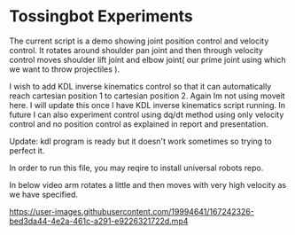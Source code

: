 # Tossingbot Experiments

The current script is a demo showing joint position control and velocity control. It rotates around shoulder pan joint and then through velocity control moves shoulder lift joint and elbow joint( our prime joint using which we want to throw projectiles ).

I wish to add KDL inverse kinematics control so that it can automatically reach cartesian position 1 to cartesian position 2. Again Im not using moveit here. I will update this once I have KDL inverse kinematics script running.
In future I can also experiment control using dq/dt method using only velocity control and no position control as explained in report and presentation.

Update: kdl program is ready but it doesn't work sometimes so trying to perfect it.

In order to run this file, you may reqire to install universal robots repo.

In below video arm rotates a little and then moves with very high velocity as we have specified.

https://user-images.githubusercontent.com/19994641/167242326-bed3da44-4e2a-461c-a291-e9226321722d.mp4
